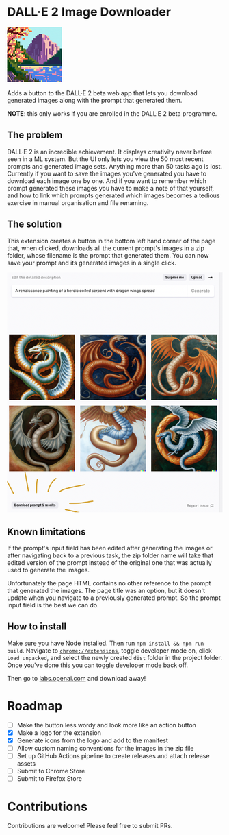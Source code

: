 # DALL·E 2 Image Downloader

![Image of a landscape with a mountain in pixel art style, generated by DALL·E 2](icons/icon-128.png "Image of a landscape with a mountain in pixel art style, generated by DALL·E 2")

Adds a button to the DALL·E 2 beta web app that lets you download generated images along with the prompt that generated them.

**NOTE**: this only works if you are enrolled in the DALL·E 2 beta programme.

## The problem

DALL·E 2 is an incredible achievement. It displays creativity never before seen in a ML system. But the UI only lets you view the 50 most recent prompts and generated image sets. Anything more than 50 tasks ago is lost. Currently if you want to save the images you've generated you have to download each image one by one. And if you want to remember which prompt generated these images you have to make a note of that yourself, and how to link which prompts generated which images becomes a tedious exercise in manual organisation and file renaming.

## The solution

This extension creates a button in the bottom left hand corner of the page that, when clicked, downloads all the current prompt's images in a zip folder, whose filename is the prompt that generated them. You can now save your prompt and its generated images in a single click.

![Screenshot of the web app with the new button in the bottom left hand corner](screenshot.png "Screenshot of the web app with the new button in the bottom left hand corner")

## Known limitations

If the prompt's input field has been edited after generating the images or after navigating back to a previous task, the zip folder name will take that edited version of the prompt instead of the original one that was actually used to generate the images.

Unfortunately the page HTML contains no other reference to the prompt that generated the images. The page title was an option, but it doesn't update when you navigate to a previously generated prompt. So the prompt input field is the best we can do.

## How to install

Make sure you have Node installed. Then run `npm install && npm run build`.
Navigate to [`chrome://extensions`](chrome://extensions), toggle developer mode on, click `Load unpacked`, and select the newly created `dist` folder in the project folder. Once you've done this you can toggle developer mode back off.

Then go to [labs.openai.com](https://labs.openai.com/) and download away!

# Roadmap

- [ ] Make the button less wordy and look more like an action button
- [x] Make a logo for the extension
- [x] Generate icons from the logo and add to the manifest
- [ ] Allow custom naming conventions for the images in the zip file
- [ ] Set up GitHub Actions pipeline to create releases and attach release assets
- [ ] Submit to Chrome Store
- [ ] Submit to Firefox Store

# Contributions

Contributions are welcome! Please feel free to submit PRs.
